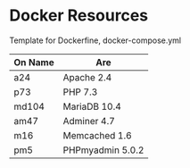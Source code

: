 # Docker Resources
Template for Dockerfine, docker-compose.yml

| On Name        | Are              |
| -------------- |------------------|
| a24            | Apache 2.4       |
| p73            | PHP 7.3          |
| md104          | MariaDB 10.4     |
| am47           | Adminer 4.7      |
| m16            | Memcached 1.6    |
| pm5            | PHPmyadmin 5.0.2 |